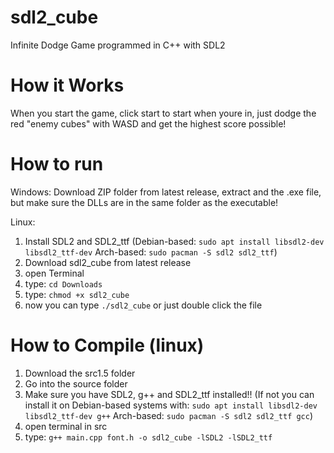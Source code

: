 # sdl2_cube
Infinite Dodge Game programmed in C++ with SDL2

# How it Works
When you start the game, click start to start when youre in, just dodge the red "enemy cubes" with WASD and get the highest score possible!

# How to run
Windows:
Download ZIP folder from latest release, extract and the .exe file, but make sure the DLLs are in the same folder as the executable!

Linux:
1. Install SDL2 and SDL2_ttf (Debian-based: `sudo apt install libsdl2-dev libsdl2_ttf-dev` Arch-based: `sudo pacman -S sdl2 sdl2_ttf`)
2. Download sdl2_cube from latest release
3. open Terminal
4. type: `cd Downloads`
5. type: `chmod +x sdl2_cube`
6. now you can type `./sdl2_cube` or just double click the file

# How to Compile (linux)
1. Download the src1.5 folder
2. Go into the source folder
3. Make sure you have SDL2, g++ and SDL2_ttf installed!! (If not you can install it on Debian-based systems with: `sudo apt install libsdl2-dev libsdl2_ttf-dev g++` Arch-based: `sudo pacman -S sdl2 sdl2_ttf gcc`)
4. open terminal in src
5. type: `g++ main.cpp font.h -o sdl2_cube -lSDL2 -lSDL2_ttf`

